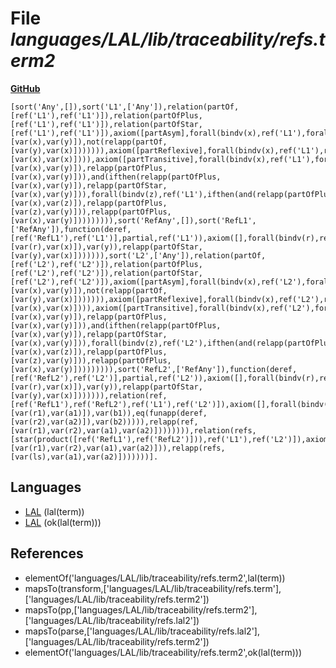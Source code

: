 # File _languages/LAL/lib/traceability/refs.term2_
**[GitHub](https://github.com/softlang/yas/blob/master/languages/LAL/lib/traceability/refs.term2)**
```
[sort('Any',[]),sort('L1',['Any']),relation(partOf,[ref('L1'),ref('L1')]),relation(partOfPlus,[ref('L1'),ref('L1')]),relation(partOfStar,[ref('L1'),ref('L1')]),axiom([partAsym],forall(bindv(x),ref('L1'),forall(bindv(y),ref('L1'),ifthen(relapp(partOf,[var(x),var(y)]),not(relapp(partOf,[var(y),var(x)])))))),axiom([partReflexive],forall(bindv(x),ref('L1'),relapp(partOfStar,[var(x),var(x)]))),axiom([partTransitive],forall(bindv(x),ref('L1'),forall(bindv(y),ref('L1'),and(ifthen(relapp(partOf,[var(x),var(y)]),relapp(partOfPlus,[var(x),var(y)])),and(ifthen(relapp(partOfPlus,[var(x),var(y)]),relapp(partOfStar,[var(x),var(y)])),forall(bindv(z),ref('L1'),ifthen(and(relapp(partOfPlus,[var(x),var(z)]),relapp(partOfPlus,[var(z),var(y)])),relapp(partOfPlus,[var(x),var(y)])))))))),sort('RefAny',[]),sort('RefL1',['RefAny']),function(deref,[ref('RefL1'),ref('L1')],partial,ref('L1')),axiom([],forall(bindv(r),ref('RefL1'),forall(bindv(x),ref('L1'),forall(bindv(y),ref('L1'),ifthen(eq(funapp(deref,[var(r),var(x)]),var(y)),relapp(partOfStar,[var(y),var(x)])))))),sort('L2',['Any']),relation(partOf,[ref('L2'),ref('L2')]),relation(partOfPlus,[ref('L2'),ref('L2')]),relation(partOfStar,[ref('L2'),ref('L2')]),axiom([partAsym],forall(bindv(x),ref('L2'),forall(bindv(y),ref('L2'),ifthen(relapp(partOf,[var(x),var(y)]),not(relapp(partOf,[var(y),var(x)])))))),axiom([partReflexive],forall(bindv(x),ref('L2'),relapp(partOfStar,[var(x),var(x)]))),axiom([partTransitive],forall(bindv(x),ref('L2'),forall(bindv(y),ref('L2'),and(ifthen(relapp(partOf,[var(x),var(y)]),relapp(partOfPlus,[var(x),var(y)])),and(ifthen(relapp(partOfPlus,[var(x),var(y)]),relapp(partOfStar,[var(x),var(y)])),forall(bindv(z),ref('L2'),ifthen(and(relapp(partOfPlus,[var(x),var(z)]),relapp(partOfPlus,[var(z),var(y)])),relapp(partOfPlus,[var(x),var(y)])))))))),sort('RefL2',['RefAny']),function(deref,[ref('RefL2'),ref('L2')],partial,ref('L2')),axiom([],forall(bindv(r),ref('RefL2'),forall(bindv(x),ref('L2'),forall(bindv(y),ref('L2'),ifthen(eq(funapp(deref,[var(r),var(x)]),var(y)),relapp(partOfStar,[var(y),var(x)])))))),relation(ref,[ref('RefL1'),ref('RefL2'),ref('L1'),ref('L2')]),axiom([],forall(bindv(r1),ref('RefL1'),forall(bindv(r2),ref('RefL2'),forall(bindv(a1),ref('L1'),forall(bindv(a2),ref('L2'),iff(exists(bindv(b1),ref('L1'),exists(bindv(b2),ref('L2'),and(eq(funapp(deref,[var(r1),var(a1)]),var(b1)),eq(funapp(deref,[var(r2),var(a2)]),var(b2))))),relapp(ref,[var(r1),var(r2),var(a1),var(a2)]))))))),relation(refs,[star(product([ref('RefL1'),ref('RefL2')])),ref('L1'),ref('L2')]),axiom([],forall(bindv(ls),star(product([ref('RefL1'),ref('RefL2')])),forall(bindv(a1),ref('L1'),forall(bindv(a2),ref('L2'),iff(foreach(bindt([bindv(r1),bindv(r2)]),var(ls),relapp(ref,[var(r1),var(r2),var(a1),var(a2)])),relapp(refs,[var(ls),var(a1),var(a2)]))))))].
```

## Languages
* [LAL](../languages/LAL.md) (lal(term))
* [LAL](../languages/LAL.md) (ok(lal(term)))

## References
* elementOf('languages/LAL/lib/traceability/refs.term2',lal(term))
* mapsTo(transform,['languages/LAL/lib/traceability/refs.term'],['languages/LAL/lib/traceability/refs.term2'])
* mapsTo(pp,['languages/LAL/lib/traceability/refs.term2'],['languages/LAL/lib/traceability/refs.lal2'])
* mapsTo(parse,['languages/LAL/lib/traceability/refs.lal2'],['languages/LAL/lib/traceability/refs.term2'])
* elementOf('languages/LAL/lib/traceability/refs.term2',ok(lal(term)))
